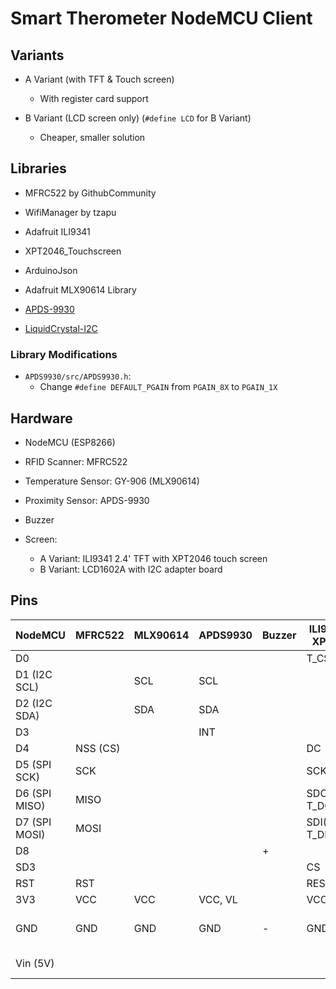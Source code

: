# Smart Therometer NodeMCU Client

## Variants
- A Variant (with TFT & Touch screen)
	- With register card support
	
- B Variant (LCD screen only) (`#define LCD` for B Variant)
	- Cheaper, smaller solution

## Libraries

- MFRC522 by GithubCommunity
- WifiManager by tzapu
- Adafruit ILI9341
- XPT2046_Touchscreen
- ArduinoJson
- Adafruit MLX90614 Library

- [APDS-9930](https://github.com/Depau/APDS9930)
- [LiquidCrystal-I2C](https://github.com/fdebrabander/Arduino-LiquidCrystal-I2C-library)

### Library Modifications
- `APDS9930/src/APDS9930.h`:
	- Change `#define DEFAULT_PGAIN` from `PGAIN_8X` to `PGAIN_1X`
	
	
## Hardware

- NodeMCU (ESP8266)
- RFID Scanner: MFRC522
- Temperature Sensor: GY-906 (MLX90614)
- Proximity Sensor: APDS-9930
- Buzzer

- Screen:
	- A Variant: ILI9341 2.4' TFT with XPT2046 touch screen
	- B Variant: LCD1602A with I2C adapter board

## Pins

| NodeMCU | MFRC522 | MLX90614 | APDS9930 | Buzzer | ILI9341 w/ XPT2046 | LCD1602 I2C |
|---------|---------|----------|----------|--------|--------------------|-------------|
|	D0		|		|			|			|		|T_CS				|				|
|	D1 (I2C SCL)|	|SCL		|SCL		|		|					|SCL			|
|	D2 (I2C SDA)|	|SDA		|SDA		|		|					|SDA			|
|	D3		|		|			|INT		|		|					|				|
|	D4		|NSS (CS)|			|			|		|DC					|				|
|	D5 (SPI SCK)|SCK|			|			|		|SCK, T_CLK			|				|
|	D6 (SPI MISO)|MISO|			|			|		|SDO(MISO), T_DO	|				|
|	D7 (SPI MOSI)|MOSI|			|			|		|SDI(MOSI), T_DIN	|				|
|	D8		|		|			|			|	+	|					|				|
|	SD3		|		|			|			|		|CS					|				|
|	RST		|RST	|			|			|		|RESET				|				|
|	3V3		|VCC	|VCC		|VCC, VL	|		|VCC, LED			|VCC			|
|	GND		|GND	|GND		|GND		|	-	|GND				|GND, LCD1602: K|
|	Vin (5V)|		|			|			|		|					|LCD1602: VDD, A|

